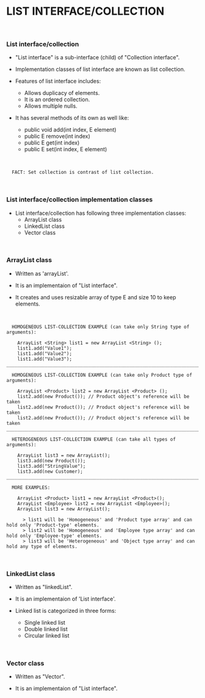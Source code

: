# **LIST INTERFACE/COLLECTION**

<br>

### **List interface/collection**

+ "List interface" is a sub-interface (child) of "Collection interface".

+ Implementation classes of list interface are known as list collection.

+ Features of list interface includes:
  + Allows duplicacy of elements.
  + It is an ordered collection.
  + Allows multiple nulls.

+ It has several methods of its own as well like:
  + public void add(int index, E element)
  + public E remove(int index)
  + public E get(int index)
  + public E set(int index, E element)

<br>

```
  FACT: Set collection is contrast of list collection.
```

<br>

### **List interface/collection implementation classes**

+ List interface/collection has following three implementation classes:
  + ArrayList class
  + LinkedList class
  + Vector class

<br>

### **ArrayList class**

+ Written as 'arrayList'.

+ It is an implementaion of "List interface".

+ It creates and uses resizable array of type E and size 10 to keep elements.

<br>

```
  HOMOGENEOUS LIST-COLLECTION EXAMPLE (can take only String type of arguments):

    ArrayList <String> list1 = new ArrayList <String> ();
    list1.add("Value1");
    list1.add("Value2");
    list1.add("Value3");
_______________________________________________________________________________________

  HOMOGENEOUS LIST-COLLECTION EXAMPLE (can take only Product type of arguments):

    ArrayList <Product> list2 = new ArrayList <Product> ();
    list2.add(new Product()); // Product object's reference will be taken
    list2.add(new Product()); // Product object's reference will be taken
    list2.add(new Product()); // Product object's reference will be taken
_______________________________________________________________________________________

  HETEROGENEOUS LIST-COLLECTION EXAMPLE (can take all types of arguments):

    ArrayList list3 = new ArrayList();
    list3.add(new Product());
    list3.add("StringValue");
    list3.add(new Customer);
_______________________________________________________________________________________
  
  MORE EXAMPLES:

    ArrayList <Product> list1 = new ArrayList <Product>();
    ArrayList <Employee> list2 = new ArrayList <Employee>();
    ArrayList list3 = new ArrayList();

      > list1 will be 'Homogeneous' and 'Product type array' and can hold only 'Product-type' elements.
      > list2 will be 'Homogeneous' and 'Employee type array' and can hold only 'Employee-type' elements.
      > list3 will be 'Heterogeneous' and 'Object type array' and can hold any type of elements.
```

<br>

### **LinkedList class**

+ Written as "linkedList".

+ It is an implementaion of 'List interface'.

+ Linked list is categorized in three forms:
  + Single linked list
  + Double linked list
  + Circular linked list

<br>

### **Vector class**

+ Written as "Vector".

+ It is an implementaion of "List interface".
